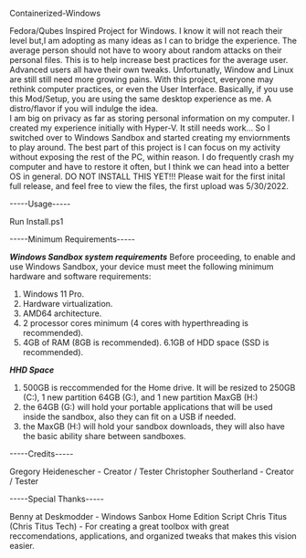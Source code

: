 Containerized-Windows

Fedora/Qubes Inspired Project for Windows. I know it will not reach their level but,I am adopting as many ideas as I can to bridge the experience. 
The average person should not have to woory about random attacks on their personal files. This is to help increase best practices for the average user. Advanced users all have their own tweaks.
Unfortunatly, Window and Linux are still still need more growing pains.  With this project, everyone may rethink computer practices, or even the User Interface.
Basically, if you use this Mod/Setup, you are using the same desktop experience as me. A distro/flavor if you will indulge the idea.  
I am big on privacy as far as storing personal information on my computer.  I created my experience initially with Hyper-V.  It still needs work... 
So I switched over to Windows Sandbox and started creating my enviornments to play around. 
The best part of this project is I can focus on my activity without exposing the rest of the PC, within reason.
I do frequently crash my computer and have to restore it often, but I think we can head into a better OS in general.
DO NOT INSTALL THIS YET!!! Please wait for the first inital full release, and feel free to view the files, the first upload was 5/30/2022.

-----Usage-----

Run Install.ps1

-----Minimum Requirements-----

***Windows Sandbox system requirements***
Before proceeding, to enable and use Windows Sandbox, your device must meet the following minimum hardware and software requirements:

1. Windows 11 Pro.
2. Hardware virtualization.
3. AMD64 architecture.
4. 2 processor cores minimum (4 cores with hyperthreading is recommended).
5. 4GB of RAM (8GB is recommended).
6.1GB of HDD space (SSD is recommended).

***HHD Space***
1. 500GB is reccommended for the Home drive. It will be resized to 250GB (C:\), 1 new partition 64GB (G:\), and 1 new partition MaxGB (H:\)
2. the 64GB (G:\) will hold your portable applications that will be used inside the sandbox, also they can fit on a USB if needed. 
3. the MaxGB (H:\) will hold your sandbox downloads, they will also have the basic ability share between sandboxes.

-----Credits-----

Gregory Heidenescher - Creator / Tester
Christopher Southerland - Creator / Tester

-----Special Thanks-----

Benny at Deskmodder - Windows Sanbox Home Edition Script
Chris Titus (Chris Titus Tech) - For creating a great toolbox with great reccomendations, applications, and organized tweaks that makes this vision easier.
